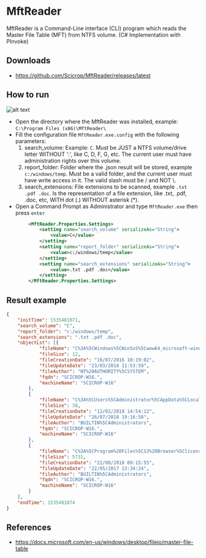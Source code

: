 # MftReader
MftReader is a Command-Line interface (CLI) program which reads the Master File Table (MFT) from NTFS volume.
(C# Implementation with PInvoke)

## Downloads

- https://github.com/Scicrop/MftReader/releases/latest

## How to run

![alt text](https://github.com/Scicrop/MftReader/blob/master/dist/mftreader-capture.png?raw=true "MftReader ScreenShot")

- Open the directory where the MftReader was installed, example: `C:\Program Files (x86)\MftReader\`
- Fill the configuration file `MftReader.exe.config` with the following parameters:
  1. search_volume: Example: `C`. Must be JUST a NTFS volume/drive letter WITHOUT ':', like C, D, F, G, etc. The current user must have administration rights over this volume.
  2. report_folder: Folder where the .json result will be stored, example `c:/windows/temp`. Must be a valid folder, and the current user must have write access in it. The valid slash must be / and NOT \\.
  3. search_extensions: File extensions to be scanned, example `.txt .pdf .doc`. Is the representation of a file extension, like .txt, .pdf, .doc, etc, WITH dot (.) WITHOUT asterisk (*).
- Open a Command Prompt as Administrator and type `MftReader.exe` then press `enter`
  
```xml
        <MftReader.Properties.Settings>
            <setting name="search_volume" serializeAs="String">
                <value>C</value>
            </setting>
            <setting name="report_folder" serializeAs="String">
                <value>c:/windows/temp</value>
            </setting>
            <setting name="search_extensions" serializeAs="String">
                <value>.txt .pdf .doc</value>
            </setting>
        </MftReader.Properties.Settings>
```

## Result example

```json
{
	"initTime": 1535481071,
	"search_volume": "C",
	"report_folder": "c:/windows/temp",
	"search_extensions": ".txt .pdf .doc",
	"objectLst": [{
			"fileName": "C%3A%5CWindows%5CWinSxS%5Cwow64_microsoft-windows-mccs-syncutil_31bf3856ad364e35_10.0.14393.0_none_fe5045edee3ebb3e%5CLiveDomainList.txt",
			"fileSize": 12,
			"fileCreationDate": "16/07/2016 10:19:02",
			"fileUpdateDate": "23/03/2018 11:53:59",
			"fileAuthor": "NT%20AUTHORITY%5CSYSTEM",
			"fqdn": "SCICROP-W16.",
			"machineName": "SCICROP-W16"
		},
		{
			"fileName": "C%3A%5CUsers%5CAdministrator%5CAppData%5CLocal%5CMicrosoft%5CVisualStudio%5CSettingsLogs%5Cheader.txt",
			"fileSize": 38,
			"fileCreationDate": "12/02/2018 14:54:12",
			"fileUpdateDate": "26/07/2018 19:16:58",
			"fileAuthor": "BUILTIN%5CAdministrators",
			"fqdn": "SCICROP-W16.",
			"machineName": "SCICROP-W16"
		},
		{
			"fileName": "C%3A%5CProgram%20Files%5CS3%20Browser%5Clicense.txt",
			"fileSize": 5731,
			"fileCreationDate": "22/08/2018 09:15:55",
			"fileUpdateDate": "22/05/2017 13:34:24",
			"fileAuthor": "BUILTIN%5CAdministrators",
			"fqdn": "SCICROP-W16.",
			"machineName": "SCICROP-W16"
		}
	],
	"endTime": 1535481074
}
```

## References

- https://docs.microsoft.com/en-us/windows/desktop/fileio/master-file-table
